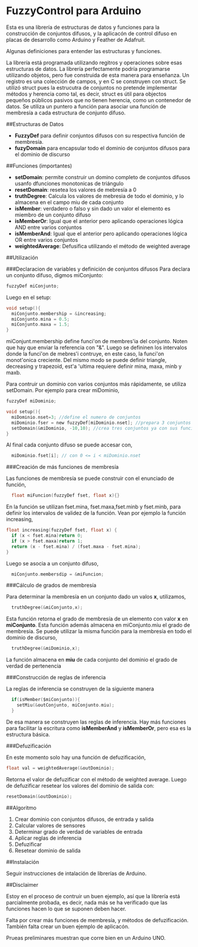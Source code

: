 # FuzzyControl para Arduino

Esta es una librería de estructuras de datos y funciones para la construcción de conjuntos difusos, y la aplicacón de control difuso en placas de desarrollo como Arduino y Feather de Adafruit.

Algunas definiciones para entender las estructuras y funciones.

La librería está programada utilizando regitros y operaciones sobre esas estructuras de datos.  La librería perfectamente podría programarse utilizando objetos, pero fue construida de esta manera para enseñanza. Un registro es una colección de campos, y en C se construyen con struct. Se utilizó struct pues la estrucutra de conjuntos no pretende implementar métodos y herencia como tal, es decir, struct es útil para objectos pequeños públicos pasivos que no tienen herencia, como un contenedor de datos.  Se utiliza un puntero a función para asociar una función de membresía a cada estructura de conjunto difuso.

##Estructuras de Datos


- **FuzzyDef** para definir conjuntos difusos con su respectiva función de membresía.
- **fuzyDomain**  para encapsular todo el dominio de conjuntos difusos para el dominio de discurso

##Funciones (importantes)

- **setDomain**:  permite construir un domino completo de conjuntos difusos usanfo dfunciones monotonicas de triángulo
- **resetDomain**: resetea los valores de mebresía a 0
- **truthDegree**: Calcula los valores de mebresia de todo el dominio, y lo almacena en el campo miu de cada conjunto
- **isMember**: verdadero o falso y sin dado un valor el elemento es miembro de un conjunto difuso
- **isMemberOr**:  Igual que el anterior pero aplicando operaciones lógica AND entre varios conjuntos
- **isMemberAnd**:  Igual que el anterior pero aplicando operaciones lógica OR entre varios conjuntos
- **weightedAverage**:  Defusifica utilizando el método de weighted average

##Utilización

###Declaracion de variables y definición de conjuntos difusos
Para declara un conjunto difuso, digmos miConjunto:

```C
fuzzyDef miConjunto;
```
Luego en el setup:

```C
void setup(){
  miConjunto.membership = &increasing;
  miConjunto.mina = 0.5;
  miConjunto.maxa = 1.5;
}
```
miConjunt.membership define funci'on de membres'ia del conjunto. Noten que hay que enviar la referencia con "&". Luego se defininen los intervalos donde la funci'on de mebres'i contruye, en este caso, la funci'on monot'onica creciente.  Del mismo modo se puede definir triangle, decreasing y trapezoid, est'a 'ultima requiere definir mina, maxa, minb y maxb.

Para contruir un dominio con varios conjuntos más rápidamente, se utiliza setDomain. Por ejemplo para crear miDominio,

```C
fuzzyDef miDominio;

void setup(){
  miDominio.nset=3; //define el numero de conjuntos
  miDominio.fser = new fuzzyDef[miDominio.nset]; //prepara 3 conjuntos
  setDomain(&miDominio, -10,10); //crea tres conjuntos ya con sus funciones de membresia (monotónicas y trianguares)
}
```
Al final cada conjunto difuso se puede accesar con,

```C
  miDominio.fset[i]; // con 0 <= i < miDominio.nset
```

###Creación de más funciones de membresía

Las funciones de membresía se puede construir con el enunciado de función,
```C
  float miFuncion(fuzzyDef fset, float x){}
```
En la función se utilizan fset.mina, fset.maxa,fset.minb y fset.minb, para definir los intervalos de validez de la función. Vean por ejemplo la función increasing,

```C
float increasing(fuzzyDef fset, float x) {
  if (x < fset.mina)return 0;
  if (x > fset.maxa)return 1;
  return (x - fset.mina) / (fset.maxa - fset.mina);
}
```

Luego se asocia a un conjunto difuso, 

```C
  miConjunto.membersdip = &miFuncion; 
```

###Cálculo de grados de membresía

Para determinar la membresía en un conjunto dado un valos **x**, utilizamos,

```C
  truthDegree(&miConjunto,x); 
```
Esta función retorna el grado de membresía de un elemento con valor **x** en **miConjunto**. Esta función además almacena en miConjunto.miu el grado de membresía.  Se puede utilizar la misma función para la membresía en todo el dominio de discurso,
```C
  truthDegree(&miDominio,x); 
```
La función almacena en **miu** de cada conjunto del dominio el grado de verdad de pertenencia

###Construcción de reglas de inferencia

La reglas de inferencia se construyen de la siguiente manera

```C
  if(isMember($miConjunto)){
    setMiu(&outConjunto, miConjunto.miu);
  }
```
De esa manera se construyen las reglas de inferencia.  Hay más funciones para facilitar la escritura como **isMemberAnd** y **isMemberOr**, pero esa es la estructura básica.


###Defuzificación

En este momento solo hay una función de defuzificación,

```C
float val = weightedAverage(&outDominio);
```
Retorna el valor de defuzificar con el método de weighted average.  Luego de defuzificar resetear los valores del dominio de salida con:

```C
resetDomain(&outDominio);
```
##Algoritmo

1. Crear dominio con conjuntos difusos, de entrada y salida
2. Calcular valores de sensores
3. Determinar grado de verdad de variables de entrada
4. Aplicar reglas de inferencia
5. Defuzificar
6. Resetear dominio de salida

##Instalación

Seguir instrucciones de intalación de librerías de Arduino.

##Disclaimer

Estoy en el proceso de contruir un buen ejemplo, así que la librería está parcialmente probada, es decir, nada más se ha verificado que las funciones hacen lo que se suponen deben hacer.

Falta por crear más funciones de membresía, y métodos de defuzificación. También falta crear un buen ejemplo de aplicacón.

Prueas preliminares muestran que corre bien en un Arduino UNO.
